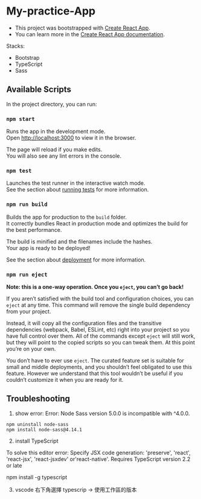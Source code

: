 # My-practice-App

* This project was bootstrapped with [Create React App](https://github.com/facebook/create-react-app).
* You can learn more in the [Create React App documentation](https://facebook.github.io/create-react-app/docs/getting-started).

Stacks:

- Bootstrap
- TypeScript
- Sass

## Available Scripts

In the project directory, you can run:

### `npm start`

Runs the app in the development mode.\
Open [http://localhost:3000](http://localhost:3000) to view it in the browser.

The page will reload if you make edits.\
You will also see any lint errors in the console.

### `npm test`

Launches the test runner in the interactive watch mode.\
See the section about [running tests](https://facebook.github.io/create-react-app/docs/running-tests) for more information.

### `npm run build`

Builds the app for production to the `build` folder.\
It correctly bundles React in production mode and optimizes the build for the best performance.

The build is minified and the filenames include the hashes.\
Your app is ready to be deployed!

See the section about [deployment](https://facebook.github.io/create-react-app/docs/deployment) for more information.

### `npm run eject`

**Note: this is a one-way operation. Once you `eject`, you can’t go back!**

If you aren’t satisfied with the build tool and configuration choices, you can `eject` at any time. This command will remove the single build dependency from your project.

Instead, it will copy all the configuration files and the transitive dependencies (webpack, Babel, ESLint, etc) right into your project so you have full control over them. All of the commands except `eject` will still work, but they will point to the copied scripts so you can tweak them. At this point you’re on your own.

You don’t have to ever use `eject`. The curated feature set is suitable for small and middle deployments, and you shouldn’t feel obligated to use this feature. However we understand that this tool wouldn’t be useful if you couldn’t customize it when you are ready for it.

## Troubleshooting

1. show error: Error: Node Sass version 5.0.0 is incompatible with ^4.0.0.

```
npm uninstall node-sass
npm install node-sass@4.14.1
```
 
2. install TypeScript

To solve this editor error: 
Specify JSX code generation: 'preserve', 'react', 'react-jsx', 'react-jsxdev' or'react-native'. Requires TypeScript version 2.2 or late

npm install -g typescript

3. vscode 右下角選擇 typescrip -> 使用工作區的版本